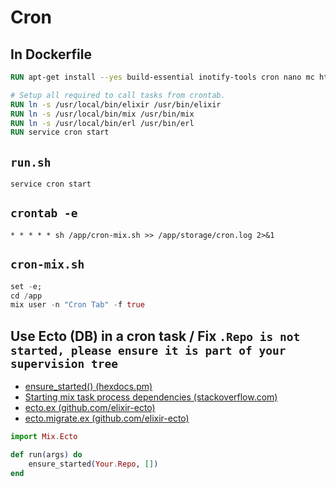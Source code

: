 # Cron

## In Dockerfile

```Dockerfile
RUN apt-get install --yes build-essential inotify-tools cron nano mc htop

# Setup all required to call tasks from crontab.
RUN ln -s /usr/local/bin/elixir /usr/bin/elixir
RUN ln -s /usr/local/bin/mix /usr/bin/mix
RUN ln -s /usr/local/bin/erl /usr/bin/erl
RUN service cron start
````

## `run.sh`

```shell
service cron start
```

## `crontab -e`

```
* * * * * sh /app/cron-mix.sh >> /app/storage/cron.log 2>&1
```

## `cron-mix.sh`

```ex
set -e;
cd /app
mix user -n "Cron Tab" -f true
```

## Use Ecto (DB) in a cron task / Fix `.Repo is not started, please ensure it is part of your supervision tree`

* [ensure_started() (hexdocs.pm)](https://hexdocs.pm/elixir/Application.html#ensure_started/2)
* [Starting mix task process dependencies (stackoverflow.com)](https://stackoverflow.com/a/35714348)
* [ecto.ex (github.com/elixir-ecto)](https://github.com/elixir-ecto/ecto/blob/master/lib/mix/ecto.ex#L86)
* [ecto.migrate.ex (github.com/elixir-ecto)](https://github.com/elixir-ecto/ecto/blob/df13b1c64f8edd128cec1316336b20f3153eafa3/lib/mix/tasks/ecto.migrate.ex#L67)


```ex
import Mix.Ecto

def run(args) do
    ensure_started(Your.Repo, [])
end
```
